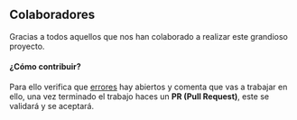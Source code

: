 ## Colaboradores
Gracias a todos aquellos que nos han colaborado a realizar este grandioso proyecto.

#### ¿Cómo contribuir?
Para ello verifica que [errores]() hay abiertos y comenta que vas a trabajar en ello, una vez terminado el trabajo haces un **PR (Pull Request)**, este se validará y se aceptará.
